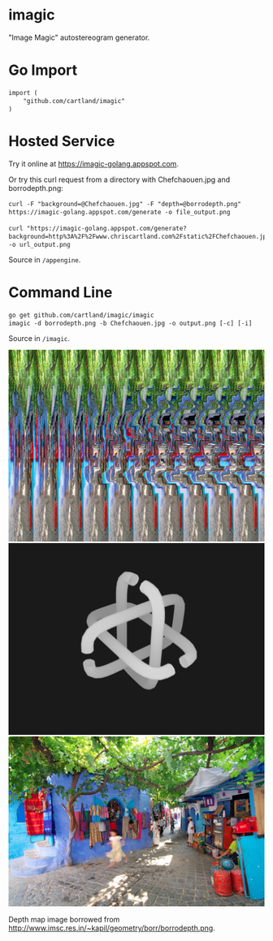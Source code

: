 imagic
======

"Image Magic" autostereogram generator.

Go Import
=========

```
import (
    "github.com/cartland/imagic"
)
```

Hosted Service
==============

Try it online at https://imagic-golang.appspot.com.

Or try this curl request from a directory with Chefchaouen.jpg and borrodepth.png:

```
curl -F "background=@Chefchaouen.jpg" -F "depth=@borrodepth.png" https://imagic-golang.appspot.com/generate -o file_output.png

curl "https://imagic-golang.appspot.com/generate?background=http%3A%2F%2Fwww.chriscartland.com%2Fstatic%2FChefchaouen.jpg&depth=http%3A%2F%2Fwww.imsc.res.in%2F~kapil%2Fgeometry%2Fborr%2Fborrodepth.png" -o url_output.png
```

Source in `/appengine`.

Command Line
============

```
go get github.com/cartland/imagic/imagic
imagic -d borrodepth.png -b Chefchaouen.jpg -o output.png [-c] [-i]
```

Source in `/imagic`.

![Output Autostereogram](imagic/output.png "Autostereogram")
![Input Depth Map](imagic/borrodepth.png "Depth Map")
![Input Background](imagic/Chefchaouen.jpg "Chefchaouen")

Depth map image borrowed from http://www.imsc.res.in/~kapil/geometry/borr/borrodepth.png.
